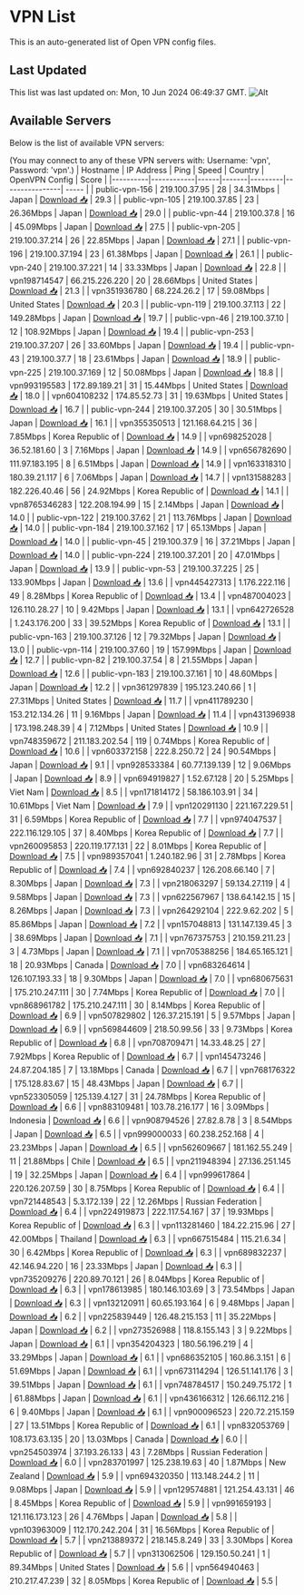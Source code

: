 # VPN List

This is an auto-generated list of Open VPN config files.

## Last Updated

This list was last updated on: Mon, 10 Jun 2024 06:49:37 GMT.
![Alt](https://repobeats.axiom.co/api/embed/186b98318ef1479477931607c1ad7d823f12451f.svg "Repobeats analytics image")

## Available Servers

Below is the list of available VPN servers:

(You may connect to any of these VPN servers with: Username: 'vpn', Password: 'vpn'.)
| Hostname | IP Address | Ping | Speed | Country | OpenVPN Config | Score |
|----------|------------|------|-------|---------|----------------| ----- |
| public-vpn-156 | 219.100.37.95 | 28 | 34.31Mbps | Japan | [Download 📥](./configs/server_0_JP.ovpn) | 29.3 |
| public-vpn-105 | 219.100.37.85 | 23 | 26.36Mbps | Japan | [Download 📥](./configs/server_1_JP.ovpn) | 29.0 |
| public-vpn-44 | 219.100.37.8 | 16 | 45.09Mbps | Japan | [Download 📥](./configs/server_2_JP.ovpn) | 27.5 |
| public-vpn-205 | 219.100.37.214 | 26 | 22.85Mbps | Japan | [Download 📥](./configs/server_3_JP.ovpn) | 27.1 |
| public-vpn-196 | 219.100.37.194 | 23 | 61.38Mbps | Japan | [Download 📥](./configs/server_4_JP.ovpn) | 26.1 |
| public-vpn-240 | 219.100.37.221 | 14 | 33.33Mbps | Japan | [Download 📥](./configs/server_5_JP.ovpn) | 22.8 |
| vpn198714547 | 66.215.226.220 | 20 | 28.66Mbps | United States | [Download 📥](./configs/server_6_US.ovpn) | 21.3 |
| vpn351936780 | 68.224.26.2 | 17 | 59.08Mbps | United States | [Download 📥](./configs/server_7_US.ovpn) | 20.3 |
| public-vpn-119 | 219.100.37.113 | 22 | 149.28Mbps | Japan | [Download 📥](./configs/server_8_JP.ovpn) | 19.7 |
| public-vpn-46 | 219.100.37.10 | 12 | 108.92Mbps | Japan | [Download 📥](./configs/server_9_JP.ovpn) | 19.4 |
| public-vpn-253 | 219.100.37.207 | 26 | 33.60Mbps | Japan | [Download 📥](./configs/server_10_JP.ovpn) | 19.4 |
| public-vpn-43 | 219.100.37.7 | 18 | 23.61Mbps | Japan | [Download 📥](./configs/server_11_JP.ovpn) | 18.9 |
| public-vpn-225 | 219.100.37.169 | 12 | 50.08Mbps | Japan | [Download 📥](./configs/server_12_JP.ovpn) | 18.8 |
| vpn993195583 | 172.89.189.21 | 31 | 15.44Mbps | United States | [Download 📥](./configs/server_13_US.ovpn) | 18.0 |
| vpn604108232 | 174.85.52.73 | 31 | 19.63Mbps | United States | [Download 📥](./configs/server_14_US.ovpn) | 16.7 |
| public-vpn-244 | 219.100.37.205 | 30 | 30.51Mbps | Japan | [Download 📥](./configs/server_15_JP.ovpn) | 16.1 |
| vpn355350513 | 121.168.64.215 | 36 | 7.85Mbps | Korea Republic of | [Download 📥](./configs/server_16_KR.ovpn) | 14.9 |
| vpn698252028 | 36.52.181.60 | 3 | 7.16Mbps | Japan | [Download 📥](./configs/server_17_JP.ovpn) | 14.9 |
| vpn656782690 | 111.97.183.195 | 8 | 6.51Mbps | Japan | [Download 📥](./configs/server_18_JP.ovpn) | 14.9 |
| vpn163318310 | 180.39.21.117 | 6 | 7.06Mbps | Japan | [Download 📥](./configs/server_19_JP.ovpn) | 14.7 |
| vpn131588283 | 182.226.40.46 | 56 | 24.92Mbps | Korea Republic of | [Download 📥](./configs/server_20_KR.ovpn) | 14.1 |
| vpn8765346283 | 122.208.194.99 | 15 | 2.14Mbps | Japan | [Download 📥](./configs/server_21_JP.ovpn) | 14.0 |
| public-vpn-122 | 219.100.37.62 | 21 | 113.76Mbps | Japan | [Download 📥](./configs/server_22_JP.ovpn) | 14.0 |
| public-vpn-184 | 219.100.37.162 | 17 | 65.13Mbps | Japan | [Download 📥](./configs/server_23_JP.ovpn) | 14.0 |
| public-vpn-45 | 219.100.37.9 | 16 | 37.21Mbps | Japan | [Download 📥](./configs/server_24_JP.ovpn) | 14.0 |
| public-vpn-224 | 219.100.37.201 | 20 | 47.01Mbps | Japan | [Download 📥](./configs/server_25_JP.ovpn) | 13.9 |
| public-vpn-53 | 219.100.37.225 | 25 | 133.90Mbps | Japan | [Download 📥](./configs/server_26_JP.ovpn) | 13.6 |
| vpn445427313 | 1.176.222.116 | 49 | 8.28Mbps | Korea Republic of | [Download 📥](./configs/server_27_KR.ovpn) | 13.4 |
| vpn487004023 | 126.110.28.27 | 10 | 9.42Mbps | Japan | [Download 📥](./configs/server_28_JP.ovpn) | 13.1 |
| vpn642726528 | 1.243.176.200 | 33 | 39.52Mbps | Korea Republic of | [Download 📥](./configs/server_29_KR.ovpn) | 13.1 |
| public-vpn-163 | 219.100.37.126 | 12 | 79.32Mbps | Japan | [Download 📥](./configs/server_30_JP.ovpn) | 13.0 |
| public-vpn-114 | 219.100.37.60 | 19 | 157.99Mbps | Japan | [Download 📥](./configs/server_31_JP.ovpn) | 12.7 |
| public-vpn-82 | 219.100.37.54 | 8 | 21.55Mbps | Japan | [Download 📥](./configs/server_32_JP.ovpn) | 12.6 |
| public-vpn-183 | 219.100.37.161 | 10 | 48.60Mbps | Japan | [Download 📥](./configs/server_33_JP.ovpn) | 12.2 |
| vpn361297839 | 195.123.240.66 | 1 | 27.31Mbps | United States | [Download 📥](./configs/server_34_US.ovpn) | 11.7 |
| vpn411789230 | 153.212.134.26 | 11 | 9.16Mbps | Japan | [Download 📥](./configs/server_35_JP.ovpn) | 11.4 |
| vpn431396938 | 173.198.248.39 | 4 | 7.12Mbps | United States | [Download 📥](./configs/server_36_US.ovpn) | 10.9 |
| vpn748359672 | 211.183.202.54 | 119 | 0.74Mbps | Korea Republic of | [Download 📥](./configs/server_37_KR.ovpn) | 10.6 |
| vpn603372158 | 222.8.250.72 | 24 | 90.54Mbps | Japan | [Download 📥](./configs/server_38_JP.ovpn) | 9.1 |
| vpn928533384 | 60.77.139.139 | 12 | 9.06Mbps | Japan | [Download 📥](./configs/server_39_JP.ovpn) | 8.9 |
| vpn694919827 | 1.52.67.128 | 20 | 5.25Mbps | Viet Nam | [Download 📥](./configs/server_40_VN.ovpn) | 8.5 |
| vpn171814172 | 58.186.103.91 | 34 | 10.61Mbps | Viet Nam | [Download 📥](./configs/server_41_VN.ovpn) | 7.9 |
| vpn120291130 | 221.167.229.51 | 31 | 6.59Mbps | Korea Republic of | [Download 📥](./configs/server_42_KR.ovpn) | 7.7 |
| vpn974047537 | 222.116.129.105 | 37 | 8.40Mbps | Korea Republic of | [Download 📥](./configs/server_43_KR.ovpn) | 7.7 |
| vpn260095853 | 220.119.177.131 | 22 | 8.01Mbps | Korea Republic of | [Download 📥](./configs/server_44_KR.ovpn) | 7.5 |
| vpn989357041 | 1.240.182.96 | 31 | 2.78Mbps | Korea Republic of | [Download 📥](./configs/server_45_KR.ovpn) | 7.4 |
| vpn692840237 | 126.208.66.140 | 7 | 8.30Mbps | Japan | [Download 📥](./configs/server_46_JP.ovpn) | 7.3 |
| vpn218063297 | 59.134.27.119 | 4 | 9.58Mbps | Japan | [Download 📥](./configs/server_47_JP.ovpn) | 7.3 |
| vpn622567967 | 138.64.142.15 | 15 | 8.26Mbps | Japan | [Download 📥](./configs/server_48_JP.ovpn) | 7.3 |
| vpn264292104 | 222.9.62.202 | 5 | 85.86Mbps | Japan | [Download 📥](./configs/server_49_JP.ovpn) | 7.2 |
| vpn157048813 | 131.147.139.45 | 3 | 38.69Mbps | Japan | [Download 📥](./configs/server_50_JP.ovpn) | 7.1 |
| vpn767375753 | 210.159.211.23 | 3 | 4.73Mbps | Japan | [Download 📥](./configs/server_51_JP.ovpn) | 7.1 |
| vpn705388256 | 184.65.165.121 | 18 | 20.93Mbps | Canada | [Download 📥](./configs/server_52_CA.ovpn) | 7.0 |
| vpn683264614 | 126.107.193.33 | 18 | 9.30Mbps | Japan | [Download 📥](./configs/server_53_JP.ovpn) | 7.0 |
| vpn680675631 | 175.210.247.111 | 30 | 7.74Mbps | Korea Republic of | [Download 📥](./configs/server_54_KR.ovpn) | 7.0 |
| vpn868961782 | 175.210.247.111 | 30 | 8.14Mbps | Korea Republic of | [Download 📥](./configs/server_55_KR.ovpn) | 6.9 |
| vpn507829802 | 126.37.215.191 | 5 | 9.57Mbps | Japan | [Download 📥](./configs/server_56_JP.ovpn) | 6.9 |
| vpn569844609 | 218.50.99.56 | 33 | 9.73Mbps | Korea Republic of | [Download 📥](./configs/server_57_KR.ovpn) | 6.8 |
| vpn708709471 | 14.33.48.25 | 27 | 7.92Mbps | Korea Republic of | [Download 📥](./configs/server_58_KR.ovpn) | 6.7 |
| vpn145473246 | 24.87.204.185 | 7 | 13.18Mbps | Canada | [Download 📥](./configs/server_59_CA.ovpn) | 6.7 |
| vpn768176322 | 175.128.83.67 | 15 | 48.43Mbps | Japan | [Download 📥](./configs/server_60_JP.ovpn) | 6.7 |
| vpn523305059 | 125.139.4.127 | 31 | 24.78Mbps | Korea Republic of | [Download 📥](./configs/server_61_KR.ovpn) | 6.6 |
| vpn883109481 | 103.78.216.177 | 16 | 3.09Mbps | Indonesia | [Download 📥](./configs/server_62_ID.ovpn) | 6.6 |
| vpn908794526 | 27.82.8.78 | 3 | 8.54Mbps | Japan | [Download 📥](./configs/server_63_JP.ovpn) | 6.5 |
| vpn999000033 | 60.238.252.168 | 4 | 23.23Mbps | Japan | [Download 📥](./configs/server_64_JP.ovpn) | 6.5 |
| vpn562609667 | 181.162.55.249 | 11 | 21.88Mbps | Chile | [Download 📥](./configs/server_65_CL.ovpn) | 6.5 |
| vpn211948394 | 27.136.251.145 | 19 | 32.25Mbps | Japan | [Download 📥](./configs/server_66_JP.ovpn) | 6.4 |
| vpn999617864 | 220.126.207.59 | 30 | 8.75Mbps | Korea Republic of | [Download 📥](./configs/server_67_KR.ovpn) | 6.4 |
| vpn721448543 | 5.3.172.139 | 22 | 12.26Mbps | Russian Federation | [Download 📥](./configs/server_68_RU.ovpn) | 6.4 |
| vpn224919873 | 222.117.54.167 | 37 | 19.93Mbps | Korea Republic of | [Download 📥](./configs/server_69_KR.ovpn) | 6.3 |
| vpn113281460 | 184.22.215.96 | 27 | 42.00Mbps | Thailand | [Download 📥](./configs/server_70_TH.ovpn) | 6.3 |
| vpn667515484 | 115.21.6.34 | 30 | 6.42Mbps | Korea Republic of | [Download 📥](./configs/server_71_KR.ovpn) | 6.3 |
| vpn689832237 | 42.146.94.220 | 16 | 23.33Mbps | Japan | [Download 📥](./configs/server_72_JP.ovpn) | 6.3 |
| vpn735209276 | 220.89.70.121 | 26 | 8.04Mbps | Korea Republic of | [Download 📥](./configs/server_73_KR.ovpn) | 6.3 |
| vpn178613985 | 180.146.103.69 | 3 | 73.54Mbps | Japan | [Download 📥](./configs/server_74_JP.ovpn) | 6.3 |
| vpn132120911 | 60.65.193.164 | 6 | 9.48Mbps | Japan | [Download 📥](./configs/server_75_JP.ovpn) | 6.2 |
| vpn225839449 | 126.48.215.153 | 11 | 35.22Mbps | Japan | [Download 📥](./configs/server_76_JP.ovpn) | 6.2 |
| vpn273526988 | 118.8.155.143 | 3 | 9.22Mbps | Japan | [Download 📥](./configs/server_77_JP.ovpn) | 6.1 |
| vpn354204323 | 180.56.196.219 | 4 | 33.29Mbps | Japan | [Download 📥](./configs/server_78_JP.ovpn) | 6.1 |
| vpn686352105 | 160.86.3.151 | 6 | 51.69Mbps | Japan | [Download 📥](./configs/server_79_JP.ovpn) | 6.1 |
| vpn673114294 | 126.51.141.176 | 3 | 39.51Mbps | Japan | [Download 📥](./configs/server_80_JP.ovpn) | 6.1 |
| vpn748784517 | 150.249.75.172 | 1 | 61.88Mbps | Japan | [Download 📥](./configs/server_81_JP.ovpn) | 6.1 |
| vpn436166312 | 126.66.112.216 | 6 | 9.40Mbps | Japan | [Download 📥](./configs/server_82_JP.ovpn) | 6.1 |
| vpn900096523 | 220.72.215.159 | 27 | 13.51Mbps | Korea Republic of | [Download 📥](./configs/server_83_KR.ovpn) | 6.1 |
| vpn832053769 | 108.173.63.135 | 20 | 13.03Mbps | Canada | [Download 📥](./configs/server_84_CA.ovpn) | 6.0 |
| vpn254503974 | 37.193.26.133 | 43 | 7.28Mbps | Russian Federation | [Download 📥](./configs/server_85_RU.ovpn) | 6.0 |
| vpn283701997 | 125.238.19.63 | 40 | 1.87Mbps | New Zealand | [Download 📥](./configs/server_86_NZ.ovpn) | 5.9 |
| vpn694320350 | 113.148.244.2 | 11 | 9.08Mbps | Japan | [Download 📥](./configs/server_87_JP.ovpn) | 5.9 |
| vpn129574881 | 121.254.43.131 | 46 | 8.45Mbps | Korea Republic of | [Download 📥](./configs/server_88_KR.ovpn) | 5.9 |
| vpn991659193 | 121.116.173.123 | 26 | 4.76Mbps | Japan | [Download 📥](./configs/server_89_JP.ovpn) | 5.8 |
| vpn103963009 | 112.170.242.204 | 31 | 16.56Mbps | Korea Republic of | [Download 📥](./configs/server_90_KR.ovpn) | 5.7 |
| vpn213889372 | 218.145.8.249 | 33 | 3.30Mbps | Korea Republic of | [Download 📥](./configs/server_91_KR.ovpn) | 5.7 |
| vpn313062506 | 129.150.50.241 | 1 | 89.34Mbps | United States | [Download 📥](./configs/server_92_US.ovpn) | 5.6 |
| vpn564940463 | 210.217.47.239 | 32 | 8.05Mbps | Korea Republic of | [Download 📥](./configs/server_93_KR.ovpn) | 5.5 |
